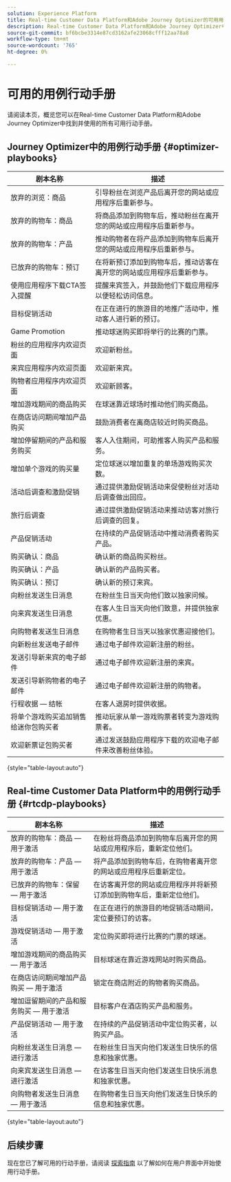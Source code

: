 ```yaml
---
solution: Experience Platform
title: Real-time Customer Data Platform和Adobe Journey Optimizer的可用用例行动手册。
description: Real-time Customer Data Platform和Adobe Journey Optimizer中的所有行动手册列表。
source-git-commit: bf6bcbe3314e87cd3162afe23068cfff12aa78a8
workflow-type: tm+mt
source-wordcount: '765'
ht-degree: 0%

---
```



# 可用的用例行动手册

请阅读本页，概览您可以在Real-time Customer Data Platform和Adobe Journey Optimizer中找到并使用的所有可用行动手册。

## Journey Optimizer中的用例行动手册 {#optimizer-playbooks}

| 剧本名称 | 描述 |
| ------------- |  ----------- |
| 放弃的浏览：商品 | 引导粉丝在浏览产品后离开您的网站或应用程序后重新参与。 |
| 放弃的购物车：商品 | 将商品添加到购物车后，推动粉丝在离开您的网站或应用程序后重新参与。 |
| 放弃的购物车：产品 | 推动购物者在将产品添加到购物车后离开您的网站或应用程序后重新参与。 |
| 已放弃的购物车：预订 | 在将新预订添加到购物车后，推动访客在离开您的网站或应用程序后重新参与。 |
| 使用应用程序下载CTA签入提醒 | 提醒来宾签入，并鼓励他们下载应用程序以便轻松访问信息。 |
| 目标促销活动 | 在正在进行的旅游目的地推广活动中，推动客人进行新的预订。 |
| Game Promotion | 推动球迷购买即将举行的比赛的门票。 |
| 粉丝的应用程序内欢迎页面 | 欢迎新粉丝。 |
| 来宾应用程序内欢迎页面 | 欢迎新来宾。 |
| 购物者应用程序内欢迎页面 | 欢迎新顾客。 |
| 增加游戏期间的商品购买 | 在球迷靠近球场时推动他们购买商品。 |
| 在商店访问期间增加产品购买 | 鼓励消费者在离商店较近时购买商品。 |
| 增加停留期间的产品和服务购买 | 客人入住期间，可助推客人购买产品和服务。 |
| 增加单个游戏的购买量 | 定位球迷以增加重复的单场游戏购买次数。 |
| 活动后调查和激励促销 | 通过提供激励促销活动来促使粉丝对活动后调查做出回应。 |
| 旅行后调查 | 通过提供激励促销活动来推动访客对旅行后调查的回复。 |
| 产品促销活动 | 在持续的产品促销活动中推动消费者购买产品。 |
| 购买确认：商品 | 确认新的商品购买粉丝。 |
| 购买确认：产品 | 确认新的产品购买者。 |
| 购买确认：预订 | 确认新的预订来宾。 |
| 向粉丝发送生日消息 | 在粉丝生日当天向他们致以独家问候。 |
| 向来宾发送生日消息 | 在客人生日当天向他们致意，并提供独家优惠。 |
| 向购物者发送生日消息 | 在购物者生日当天以独家优惠迎接他们。 |
| 向新粉丝发送电子邮件 | 通过电子邮件欢迎新注册的粉丝。 |
| 发送引导新来宾的电子邮件 | 通过电子邮件欢迎新注册的来宾。 |
| 发送引导新购物者的电子邮件 | 通过电子邮件欢迎新注册的购物者。 |
| 行程收据 — 结帐 | 在客人退房时提供收据。 |
| 将单个游戏购买追加销售给迷你包购买者 | 推动玩家从单一游戏购票者转变为游戏购票者。 |
| 欢迎新票证包购买者 | 通过发送鼓励应用程序下载的欢迎电子邮件来改善粉丝体验。 |

{style="table-layout:auto"}

## Real-time Customer Data Platform中的用例行动手册 {#rtcdp-playbooks}

| 剧本名称 | 描述 |
| ------------- | ----------- |
| 放弃的购物车：商品 — 用于激活 | 在粉丝将商品添加到购物车后离开您的网站或应用程序后，重新定位他们。 |
| 放弃的购物车：产品 — 用于激活 | 将产品添加到购物车后，在购物者离开您的网站或应用程序后重新定位。 |
| 已放弃的购物车：保留 — 用于激活 | 在访客离开您的网站或应用程序并将新预订添加到购物车后，重新定位他们。 |
| 目标促销活动 — 用于激活 | 在正在进行的旅游目的地促销活动期间，定位要预订的访客。 |
| 游戏促销活动 — 用于激活 | 定位购买即将进行比赛的门票的球迷。 |
| 增加游戏期间的商品购买 — 用于激活 | 目标球迷在靠近游戏网站时购买商品。 |
| 在商店访问期间增加产品购买 — 用于激活 | 锁定在商店附近的购物者购买商品。 |
| 增加逗留期间的产品和服务购买 — 用于激活 | 目标客户在酒店购买产品和服务。 |
| 产品促销活动 — 用于激活 | 在持续的产品促销活动中定位购买者，以购买产品。 |
| 向粉丝发送生日消息 — 进行激活 | 在粉丝生日当天向他们发送生日快乐的信息和独家优惠。 |
| 向来宾发送生日消息 — 进行激活 | 在访客生日当天向他们发送生日快乐消息和独家优惠。 |
| 向购物者发送生日消息 — 用于激活 | 在购物者生日当天向他们发送生日快乐的信息和独家优惠。 |

{style="table-layout:auto"}

## 后续步骤

现在您已了解可用的行动手册，请阅读 [探索指南](/help/use-case-playbooks/playbooks/discover.md) 以了解如何在用户界面中开始使用行动手册。

